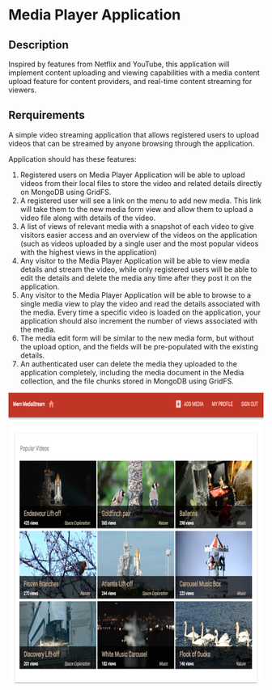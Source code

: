 # Media Player Application

## Description

Inspired by features from Netflix and YouTube, this application will implement content uploading and viewing capabilities with a media content upload feature for content providers, and real-time content streaming for viewers.

## Rerquirements

A simple video streaming application that allows registered users to upload videos that can be streamed by anyone browsing through the application.

Application should has these features:

1. Registered users on Media Player Application will be able to upload videos from their local files to store the video and related details directly on MongoDB using GridFS.
2. A registered user will see a link on the menu to add new media. This link will take them to the new media form view and allow them to upload a video file along with details of the video.
3. A list of views of relevant media with a snapshot of each video to give visitors easier access and an overview of the
   videos on the application (such as videos uploaded by a single user and the most popular videos with the highest views in the application)
4. Any visitor to the Media Player Application will be able to view media details and stream the video, while only registered users will be able to edit the details and delete the media any time after they post it on the application.
5. Any visitor to the Media Player Application will be able to browse to a single media view to play the video and read the details associated with the media. Every time a specific video is loaded on the application, your application should also increment the number of views associated with the media.
6. The media edit form will be similar to the new media form, but without the upload option, and the fields will be pre-populated with the existing details.
7. An authenticated user can delete the media they uploaded to the application completely, including the media document in the Media collection, and the file chunks stored in MongoDB using GridFS.

![Example of final version](https://github.com/tupes/comit-saskatoon-react/blob/master/applications/media-player/Media-player-example.png)
